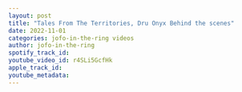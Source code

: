 ```yaml
---
layout: post
title: "Tales From The Territories, Dru Onyx Behind the scenes"
date: 2022-11-01
categories: jofo-in-the-ring videos
author: jofo-in-the-ring
spotify_track_id: 
youtube_video_id: r4SLi5GcfHk
apple_track_id: 
youtube_metadata: 
---
```

